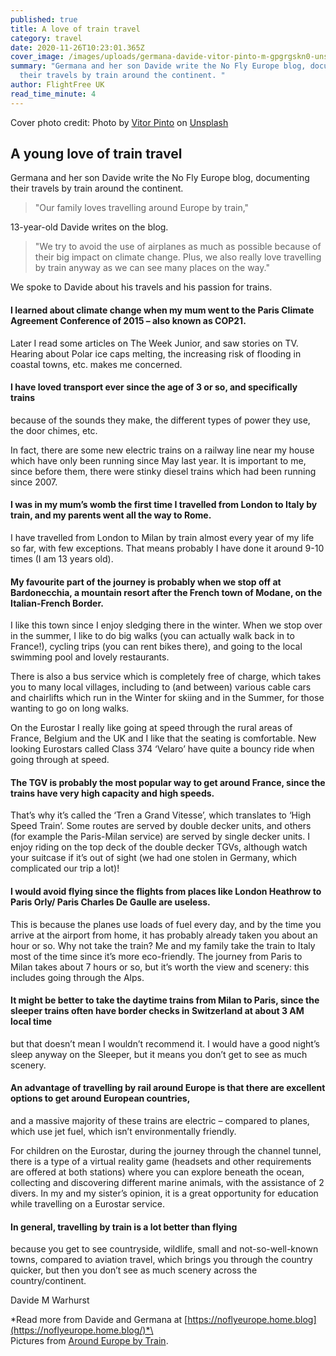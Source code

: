 ```yaml
---
published: true
title: A love of train travel
category: travel
date: 2020-11-26T10:23:01.365Z
cover_image: /images/uploads/germana-davide-vitor-pinto-m-gpgrgskn0-unsplash.jpg
summary: "Germana and her son Davide write the No Fly Europe blog, documenting
  their travels by train around the continent. "
author: FlightFree UK
read_time_minute: 4
---
```

Cover photo credit: Photo by [Vitor Pinto](https://unsplash.com/@vdapinto?utm_source=unsplash&utm_medium=referral&utm_content=creditCopyText) on [Unsplash](https://unsplash.com/s/photos/train-travel-europe?utm_source=unsplash&utm_medium=referral&utm_content=creditCopyText)

## A young love of train travel

Germana and her son Davide write the No Fly Europe blog, documenting their travels by train around the continent.

> "Our family loves travelling around Europe by train,"

13-year-old Davide writes on the blog.

> "We try to avoid the use of airplanes as much as possible because of their big impact on climate change. Plus, we also really love travelling by train anyway as we can see many places on the way."

We spoke to Davide about his travels and his passion for trains.

#### I learned about climate change when my mum went to the Paris Climate Agreement Conference of 2015 – also known as COP21. 

Later I read some articles on The Week Junior, and saw stories on TV. Hearing about Polar ice caps melting, the increasing risk of flooding in coastal towns, etc. makes me concerned.

#### I have loved transport ever since the age of 3 or so, and specifically trains 

because of the sounds they make, the different types of power they use, the door chimes, etc. 

In fact, there are some new electric trains on a railway line near my house which have only been running since May last year. It is important to me, since before them, there were stinky diesel trains which had been running since 2007.

#### I was in my mum’s womb the first time I travelled from London to Italy by train, and my parents went all the way to Rome. 

I have travelled from London to Milan by train almost every year of my life so far, with few exceptions. That means probably I have done it around 9-10 times (I am 13 years old).  

#### My favourite part of the journey is probably when we stop off at Bardonecchia, a mountain resort after the French town of Modane, on the Italian-French Border. 

I like this town since I enjoy sledging there in the winter. When we stop over in the summer, I like to do big walks (you can actually walk back in to France!), cycling trips (you can rent bikes there), and going to the local swimming pool and lovely restaurants. 

There is also a bus service which is completely free of charge, which takes you to many local villages, including to (and between) various cable cars and chairlifts which run in the Winter for skiing and in the Summer, for those wanting to go on long walks.

On the Eurostar I really like going at speed through the rural areas of France, Belgium and the UK and I like that the seating is comfortable. New looking Eurostars called Class 374 ‘Velaro’ have quite a bouncy ride when going through at speed. 

#### The TGV is probably the most popular way to get around France, since the trains have very high capacity and high speeds. 

That’s why it’s called the ‘Tren a Grand Vitesse’, which translates to ‘High Speed Train’. Some routes are served by double decker units, and others (for example the Paris-Milan service) are served by single decker units. I enjoy riding on the top deck of the double decker TGVs, although watch your suitcase if it’s out of sight (we had one stolen in Germany, which complicated our trip a lot)!

#### I would avoid flying since the flights from places like London Heathrow to Paris Orly/ Paris Charles De Gaulle are useless. 

This is because the planes use loads of fuel every day, and by the time you arrive at the airport from home, it has probably already taken you about an hour or so. Why not take the train? Me and my family take the train to Italy most of the time since it’s more eco-friendly. The journey from Paris to Milan takes about 7 hours or so, but it’s worth the view and scenery: this includes going through the Alps.

#### It might be better to take the daytime trains from Milan to Paris, since the sleeper trains often have border checks in Switzerland at about 3 AM local time

but that doesn’t mean I wouldn’t recommend it. I would have a good night’s sleep anyway on the Sleeper, but it means you don’t get to see as much scenery. 

#### An advantage of travelling by rail around Europe is that there are excellent options to get around European countries, 

and a massive majority of these trains are electric – compared to planes, which use jet fuel, which isn’t environmentally friendly.

For children on the Eurostar, during the journey through the channel tunnel, there is a type of a virtual reality game (headsets and other requirements are offered at both stations) where you can explore beneath the ocean, collecting and discovering different marine animals, with the assistance of 2 divers. In my and my sister’s opinion, it is a great opportunity for education while travelling on a Eurostar service.

#### In general, travelling by train is a lot better than flying

because you get to see countryside, wildlife, small and not-so-well-known towns, compared to aviation travel, which brings you through the country quicker, but then you don’t see as much scenery across the country/continent.

Davide M Warhurst

*Read more from Davide and Germana at [https://noflyeurope.home.blog](https://noflyeurope.home.blog/)*\
\
Pictures from [Around Europe by Train](https://noflyeurope.home.blog/2019/04/25/a-familys-trip-by-train-from-london-to-milan/).